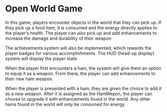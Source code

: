 # Open World Game
In this game, players encounter objects in the world that they can pick up.  If they pick up a food item,
it is consumed and the energy directly applies to the player’s health.  The player can also pick up and
add enhancements to increase the damage and durability of their weapon

The achievements system will also be implemented, which rewards the player badges for various
accomplishments. The HUD (head-up display) system will display the player state.

When the player first encounters a ham, the system will give them an option to equip it as a weapon.  From there, the
player can add enhancements to their new ham weapon.

When the player is presented with a ham, they are given the choice to add it as a new weapon.  After it is assigned as the
HamWepon, the player can choose to upgrade it with enhancements found in the world.  Any
other hams found in the world will only be consumed for energy

